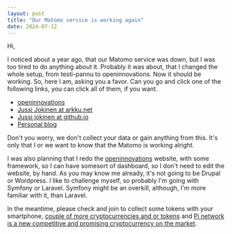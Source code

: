 ```yaml
---
layout: post
title: "Our Matomo service is working again"
date: 2024-07-12
---
```



Hi,

I noticed about a year ago, that our Matomo service was down, but I was too tired to do anything about it. Probably it was about, that I changed the whole setup, from testi-pannu to openinnovations. Now it should be working. So, here I am, asking you a favor. Can you go and click one of the following links, you can click all of them, if you want.

- [openinnovations](https://openinnovations.io)
- [Jussi Jokinen at arkku.net](http://jussi.jokinen.arkku.net)
- [Jussi jokinen at github.io](https://n00bsaiboth.github.io)
- [Personal blog](https://nextjs-blog-seven-rho-68.vercel.app)

Don't you worry, we don't collect your data or gain anything from this. It's only that I or we want to know that the Matomo is working alright.

I was also planning that I redo the [openinnovations](https://openinnovations.io) website, with some framework, so I can have somesort of dashboard, so I don't need to edit the website, by hand. As you may know me already, it's not going to be Drupal or Wordpress. I like to challenge myself, so probably I'm going with Symfony or Laravel. Symfony might be an overkill, although, I'm more familiar with it, than Laravel.

In the meantime, please check and join to collect some tokens with your smartphone, [couple of more cryptocurrencies and or tokens](https://n00bsaiboth.github.io/2024/06/25/couple-of-more-cryptocurrencies-and-or-tokens.html) and [Pi network is a new competitive and promising cryptocurrency on the market](https://n00bsaiboth.github.io/2024/05/24/pi-network-new-fresh-and-competitive-cryptocurrency-on-the-market.html).
